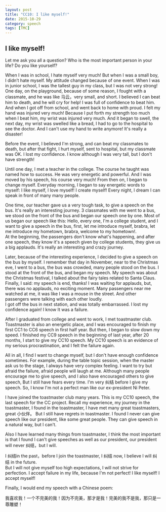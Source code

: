 ```yaml
---
layout: post
title: "CC10: I like myself!"
date: 2015-10-29
category: speech 
tags: [TMC]
---
```

I like myself!
-----
Let me ask you all a question? Who is the most important person in your life? Do you like yourself?

When I was in school, I hate myself very much! But when I was a small boy, I didn’t hate myself. My attitude changed because of one event.  When I was in junior school, 
I was the tallest guy in my class, but I was not very strong! One day, on the playground, because of some reason, I fought with a classmate, 
and he was like 马云，very small, and short.  I believed I can beat him to death, and he will cry for help! I was full of confidence to beat him. 
And when I got off from school, and went back to home with proud. I felt my hand was injured very much! Because I put forth my strength too much when I beat him, 
my wrist was injured very much. And it began to swell, the next day, my wrist was swelled like a bread, I had to go to the hospital to see the doctor. 
And I can't use my hand to write anymore! It's really a disaster!

Before the event, I believed I'm strong,  and can beat my classmates to death, but after that fight, I hurt myself, sent to hospital, but my classmate was OK. 
I lost my confidence. I know although I was very tall, but I don't have strength!

Until one day, I met a teacher in the college. The course he taught was named how to success. He was very energetic and powerful. And I was moved by his speech, 
his course very much! From then on, I began to change myself. Everyday morning, I began to say energetic words to myself: I like myself, I love myself! I create myself! 
Every night, I dream I can speak in front of many many people.

One time, our teacher gave us a very tough task, to give a speech on the bus. It's really an interesting journey. 
3 classmates with me went to a bus, we stood on the front of the bus and began our speech one by one. Most of us began our speech like this: Hello, every one, 
I'm a college student, and I want to give a speech in the bus, first, let me introduce myself, brabra, let me introduce my hometown, brabra, welcome to my hometown!.  
At the beginning, the passengers don't know what's happening, and after one speech, they know it's a speech given by college students, they give us a big applauds. 
It's really an interesting and crazy journey.

Later, because of the interesting experience, I decided to give a speech on the bus by myself. I remember that day in November, near to the Christmas eve, 
I went to a bus, the bus was crowded, many people stood on the bus. I stood at the front of the bus, and began my speech. My speech was about the Christmas festival, 
I talked about the fairy tales related to Santa Claus. Finally, I said: my speech is end, thanks! I was waiting for applauds, but, there was no applauds, 
no exciting moment. Many passengers near me watched at me, it was like I was a mouse in the street. And other passengers were talking with each other loudly.  
I got off the bus in next station, and was totally embarrassed. I lost my confidence again! I know It was a failure.

After I graduated from college and went to work, I met toastmaster club. Toastmaster is also an energetic place, and I was encouraged to finish my first CC1 to CC6 
speech in first half year. But then, I began to slow down my speed. I finished my CC9 speech in the beginning of last year, after 20 months, 
I start to give my CC10 speech. My CC10 speech is an evidence of my serious procrastination, and I felt the failure again.

All in all, I find I want to change myself, but I don't have enough confidence sometimes. For example, during the table topic session, 
when the master ask us to the stage, I always have very complex feeling. I want to try but afraid the failure, afraid people will laugh at me. 
Although many people encourage me to give speech, and I also have encouraged others to give speech, But I still have fears every time. 
I'm very 纠结 before I give my speech. So, I know I'm not a perfect man like our  ex-president Ni Peter.

I have joined the toastmaster club many years. This is my CC10 speech, the last speech for the CC project. 
Recall my experience, my journey in the toastmaster, I found in the toastmaster, I have met many great toastmasters,  great 小伙伴。 
But I still have regrets in toastmaster. I found I never can give speech like our president, like some great people. 
They can give speech in a natural way, but I can't.

Also I have learned many things from toastmaster, I think the most important is that I found I can't give speeches as well as our president, 
our president will never 纠结，but I will.

I  纠结in the past，before I join the toastmaster, I 纠结 now, I believe I will 纠结 in the future.  
But I will not give myself too high expectations, I will not strive for perfection. 
I accept failure in my life, because I'm not perfect! I like myself! I accept myself!

Finally, I would end my speech with a Chinese poem:  

我喜欢我！一个不完美的我！因为不完美，那才是我！完美的我不是我，那只是一尊雕塑！
